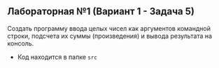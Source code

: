 ## Лабораторная №1 (Вариант 1 - Задача 5)

Создать программу ввода целых чисел как аргументов командной строки, подсчета их суммы (произведения) и вывода результата на консоль. 

- Код находится в папке `src`
